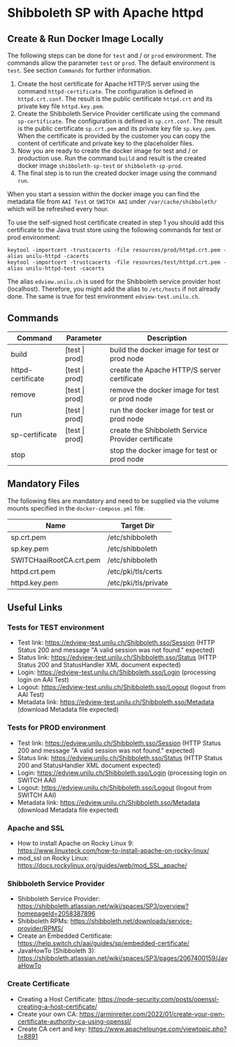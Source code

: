 # Shibboleth SP with Apache httpd

## Create & Run Docker Image Locally

The following steps can be done for `test` and / or `prod` environment. The commands allow the parameter `test` or
`prod`. The default environment is `test`. See section `Commands` for further information.

1. Create the host certificate for Apache HTTP/S server using the command `httpd-certificate`. The configuration is
   defined in `httpd.crt.conf`. The result is the public certificate `httpd.crt` and its private key file
   `httpd.key.pem`.
2. Create the Shibboleth Service Provider certificate using the command `sp-certificate`. The configuration is defined
   in `sp.crt.conf`. The result is the public certificate `sp.crt.pem` and its private key file `sp.key.pem`. When the
   certificate is provided by the customer you can copy the content of certificate and private key to the placeholder
   files.
3. Now you are ready to create the docker image for test and / or production use. Run the command `build` and result is
   the created docker image `shibboleth-sp-test` or `shibboleth-sp-prod`.
4. The final step is to run the created docker image using the command `run`.

When you start a session within the docker image you can find the metadata file from `AAI Test` or `SWITCH AAI` under
`/var/cache/shibboleth/` which will be refreshed every hour.

To use the self-signed host certificate created in step 1 you should add this certificate to the Java trust store using
the following commands for test or prod environment:

    keytool -importcert -trustcacerts -file resources/prod/httpd.crt.pem -alias unilu-httpd -cacerts
    keytool -importcert -trustcacerts -file resources/test/httpd.crt.pem -alias unilu-httpd-test -cacerts

The alias `edview.unilu.ch` is used for the Shibboleth service provider host (localhost). Therefore, you might add the
alias to `/etc/hosts` if not already done. The same is true for test environment `edview-test.unilu.ch`.

## Commands

| Command           | Parameter      | Description                                        |                                        
|-------------------|----------------|----------------------------------------------------|
| build             | [test \| prod] | build the docker image for test or prod node       |
| httpd-certificate | [test \| prod] | create the Apache HTTP/S server certificate        |
| remove            | [test \| prod] | remove the docker image for test or prod node      |
| run               | [test \| prod] | run the docker image for test or prod node         |
| sp-certificate    | [test \| prod] | create the Shibboleth Service Provider certificate |
| stop              |                | stop the docker image for test or prod node        |

## Mandatory Files
The following files are mandatory and need to be supplied via the volume mounts specified in the `docker-compose.yml` file.

| Name                    | Target Dir           |                                        
|-------------------------|----------------------|
| sp.crt.pem              | /etc/shibboleth      |
| sp.key.pem              | /etc/shibboleth      |
| SWITCHaaiRootCA.crt.pem | /etc/shibboleth      |
| httpd.crt.pem           | /etc/pki/tls/certs   |
| httpd.key.pem           | /etc/pki/tls/private |

## Useful Links

### Tests for TEST environment

- Test link: https://edview-test.unilu.ch/Shibboleth.sso/Session (HTTP Status 200 and message "A valid session was not
  found." expected)
- Status link: https://edview-test.unilu.ch/Shibboleth.sso/Status (HTTP Status 200 and StatusHandler XML document
  expected)
- Login: https://edview-test.unilu.ch/Shibboleth.sso/Login (processing login on AAI Test)
- Logout: https://edview-test.unilu.ch/Shibboleth.sso/Logout (logout from AAI Test)
- Metadata link: https://edview-test.unilu.ch/Shibboleth.sso/Metadata (download Metadata file expected)

### Tests for PROD environment

- Test link: https://edview.unilu.ch/Shibboleth.sso/Session (HTTP Status 200 and message "A valid session was not
  found." expected)
- Status link: https://edview.unilu.ch/Shibboleth.sso/Status (HTTP Status 200 and StatusHandler XML document
  expected)
- Login: https://edview.unilu.ch/Shibboleth.sso/Login (processing login on SWITCH AAI)
- Logout: https://edview.unilu.ch/Shibboleth.sso/Logout (logout from SWITCH AAI)
- Metadata link: https://edview.unilu.ch/Shibboleth.sso/Metadata (download Metadata file expected)

### Apache and SSL

- How to install Apache on Rocky Linux 9: https://www.linuxteck.com/how-to-install-apache-on-rocky-linux/
- mod_ssl on Rocky Linux: https://docs.rockylinux.org/guides/web/mod_SSL_apache/

### Shibboleth Service Provider

- Shibboleth Service Provider: https://shibboleth.atlassian.net/wiki/spaces/SP3/overview?homepageId=2058387896
- Shibboleth RPMs: https://shibboleth.net/downloads/service-provider/RPMS/
- Create an Embedded Certificate: https://help.switch.ch/aai/guides/sp/embedded-certificate/
- JavaHowTo (Shibboleth 3): https://shibboleth.atlassian.net/wiki/spaces/SP3/pages/2067400159/JavaHowTo

### Create Certificate

- Creating a Host Certificate: https://node-security.com/posts/openssl-creating-a-host-certificate/
- Create your own CA: https://arminreiter.com/2022/01/create-your-own-certificate-authority-ca-using-openssl/
- Create CA cert and key: https://www.apachelounge.com/viewtopic.php?t=8891